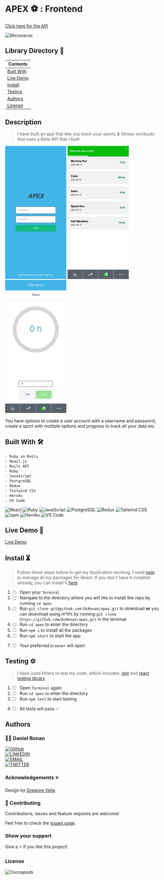 # APEX ⚽ : Frontend

[Click here for the API](https://github.com/DcRonan/apex-api)

![Microverse](https://img.shields.io/badge/-Microverse-6F23FF?style=for-the-badge)

## Library Directory 📙

| Contents                  |
| ------------------------- |
| [Built With](#built-with) |
| [Live Demo](#live-demo)   |
| [Install](#install)   |
| [Testing](#testing)   |
| [Authors](#authors)       |
| [License](#license)       |

## Description

> I have built an app that lets you track your sports & fitness workouts that uses a Rails API that I built.

<style>
.images {width: 200px}
</style>

<img class="images" src="./assets/main-sc-1.png">
<img class="images" src="./assets/main-sc-2.png">
<img class="images" src="./assets/main-sc-3.png">

You have options to create a user account with a username and password, create a sport with multiple options and progress to track all your data etc.

## Built With 🛠

```
- Ruby on Rails
- React.js
- Rails API
- Ruby
- JavaScript
- PostgreSQL
- Redux
- Tailwind CSS
- Heroku
- VS Code
```

![React](https://img.shields.io/badge/-React-61DAFB?style=for-the-badge&logo=React&logoColor=white&labelColor=000)
![Ruby](https://img.shields.io/badge/-Ruby-CC342D?style=for-the-badge&logo=Ruby&logoColor=white&labelColor=000)
![JavaScript](https://img.shields.io/badge/-JavaScript-F7DF1E?style=for-the-badge&logo=JavaScript&logoColor=white&labelColor=000)
![PostgreSQL](https://img.shields.io/badge/-PostgreSQL-336791?style=for-the-badge&logo=PostgreSQL&logoColor=white&labelColor=000)
![Redux](https://img.shields.io/badge/-Redux-764ABC?style=for-the-badge&logo=Redux&logoColor=white&labelColor=000)
![Tailwind CSS](https://img.shields.io/badge/-Tailwind_CSS-38B2AC?style=for-the-badge&logo=Tailwind-CSS&logoColor=white&labelColor=000)
![npm](https://img.shields.io/badge/-npm-CB3837?style=for-the-badge&logo=npm&logoColor=white&labelColor=000)
![Heroku](https://img.shields.io/badge/-Heroku-430098?style=for-the-badge&logo=Heroku&logoColor=white&labelColor=000)
![VS Code](https://img.shields.io/badge/-VS_Code-007ACC?style=for-the-badge&logo=Visual-Studio-Code&logoColor=white&labelColor=000)
## Live Demo 🎥

<a href="https://app.netlify.com/start/repos">Live Demo</a>

## Install ⏳

> Follow these steps below to get my Application working. I used [npm](https://www.npmjs.com/) to manage all my packages for React. If you don't have it installed already, you can install it [here](https://www.npmjs.com/get-npm)

1. - [ ] Open your `Terminal`
2. - [ ] Navigate to the directory where you will like to install the repo by running `cd apex`
3. - [ ] Run `git clone git@github.com:DcRonan/apex.git` to download <b>or</b> you can download using `HTTPS` by running `git clone https://github.com/DcRonan/apex.git` in the terminal
4. - [ ] Run `cd apex` to enter the directory
5. - [ ] Run `npm i` to install all the packages
6. - [ ] Run `npm start` to start the app
7. - [ ] Your preferred `browser` will open


## Testing ⚙

> I have used linters to test my code, which includes: [jest](https://jestjs.io/) and [react testing library](https://testing-library.com/docs/react-testing-library/intro/)

1. - [ ] Open `Terminal` again
2. - [ ] Run `cd apex` to enter the directory
3. - [ ] Run `npm test` to start testing
4. - [ ] All tests will pass ✅


## Authors

### 👨‍💻 Daniel Ronan

[![GitHub](https://img.shields.io/badge/-GitHub-000?style=for-the-badge&logo=GitHub&logoColor=white)](https://github.com/DcRonan) <br>
[![LINKEDIN](https://img.shields.io/badge/-LINKEDIN-0077B5?style=for-the-badge&logo=Linkedin&logoColor=white)](https://www.linkedin.com/in/dan-ronan/) <br>
[![EMAIL](https://img.shields.io/badge/-EMAIL-D14836?style=for-the-badge&logo=Mail.Ru&logoColor=white)](mailto:danielconnorronan@gmail.com) <br>
[![TWITTER](https://img.shields.io/badge/-TWITTER-1DA1F2?style=for-the-badge&logo=Twitter&logoColor=white)](https://twitter.com/dc_ronan)

### Acknowledgements ⭐

Design by [Gregoire Vella](https://www.behance.net/gallery/13271423/Bodytrackit-An-iOs-app-Branding-UX-and-UI)

### 🤝 Contributing

Contributions, issues and feature requests are welcome!

Feel free to check the [issues page](https://github.com/DcRonan/apex/issues).

### Show your support

Give a ⭐️ if you like this project!

### License

![Cocoapods](https://img.shields.io/cocoapods/l/AFNetworking?color=red&style=for-the-badge)